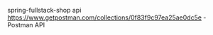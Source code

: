 spring-fullstack-shop api
https://www.getpostman.com/collections/0f83f9c97ea25ae0dc5e - Postman API

